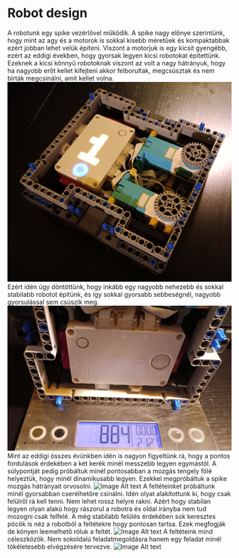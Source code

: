 # Robot design
A robotunk egy spike vezérlővel működik. A spike nagy előnye szerintünk, hogy mint az agy és a motorok is sokkal kisebb méretűek és kompaktabbak ezért jobban lehet velük építeni.
Viszont a motorjuk is egy kicsit gyengébb, ezért az eddigi években, hogy gyorsak legyen kicsi robotokat építettünk. Ezeknek a kicsi könnyű robotoknak viszont az volt a nagy hátrányuk, hogy ha nagyobb erőt kellet kifejteni akkor felborultak, megcsúsztak és nem bírták megcsinálni, amit kellet volna.
![Image Alt text](/robot/képek/robot.jpg)
Ezért idén úgy döntöttünk, hogy inkább egy nagyobb nehezebb és sokkal stabilabb robotot építünk, és így sokkal gyorsabb sebbeségnél, nagyobb gyorsulással sem csúszik meg.
![Image Alt text](/robot/képek/suly.jpg)
Mint az eddigi összes évünkben idén is nagyon figyeltünk rá, hogy a pontos fordulások érdekében a két kerék minél messzebb legyen egymástól. A súlypontját pedig próbáltuk minél pontosabban a mozgás tengely fölé helyeztük, hogy minél dinamikusabb legyen. Ezekkel megpróbáltuk a spike mozgás hátrányait orvosolni.
![Image Alt text](/robot/képek/sulypont.jpg)
A feltéteinket próbáltunk minél gyorsabban cserélhetőre csinálni. Idén olyat alakítottunk ki, hogy csak felülről rá kell tenni. Nem lehet rossz helyre rakni. Azért hogy stabilan legyen olyan alakú hogy rászorul a robotra és oldal irányba nem tud mozogni csak felfelé. A még stabilabb felülés érdekében sok keresztes pöcök is néz a robotból a feltétekre hogy pontosan tartsa. Ezek megfogják de könyen leemelhető róluk a feltét. 
![Image Alt text](/robot/képek/feltetek.jpg)
A feltéteink mind céleszközök. Nem sokoldalú feladatmegoldásra hanem egy feladat minél tökéletesebb elvégzésére tervezve.
![Image Alt text](/robot/képek/celeszkoz.jpg)
